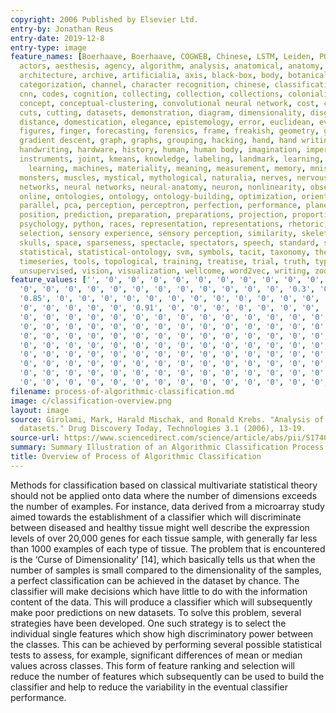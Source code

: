 ```yaml
---
copyright: 2006 Published by Elsevier Ltd.
entry-by: Jonathan Reus
entry-date: 2019-12-8
entry-type: image
feature_names: [Boerhaave, Boerhaave, COGWEB, Chinese, LSTM, Leiden, PGM, RNN, Ruysch,
  actors, aesthesis, agency, algorithm, analysis, anatomical, anatomy, androgynous,
  architecture, archive, artificialia, axis, black-box, body, botanical, brain, categories,
  categorization, channel, character recognition, chinese, classification, clustering,
  cnn, codes, cognition, collecting, collection, collections, colonialism, commodification,
  concept, conceptual-clustering, convolutional neural network, cost, counting, cut,
  cuts, cutting, datasets, demonstration, diagram, dimensionality, disgust, dissection,
  distance, domestication, elegance, epistemology, error, euclidean, evaluation, eye,
  figures, finger, forecasting, forensics, frame, freakish, geometry, gesture, gestures,
  gradient descent, graph, graphs, grouping, hacking, hand, hand writing, hands, hands-on,
  handwriting, hardware, history, human, human body, imagination, imperfect, inscription,
  instruments, joint, kmeans, knowledge, labeling, landmark, learning, location, machine
    learning, machines, materiality, meaning, measurement, memory, mnist, model, models,
  monsters, muscles, mystical, mythological, naturalia, nerves, nervous system, network,
  networks, neural networks, neural-anatomy, neuron, nonlinearity, observation, offline,
  online, ontologies, ontology, ontology-building, optimization, orientation, orthogonality,
  parallel, pca, perception, perceptron, perfection, performance, planes, poetic,
  position, prediction, preparation, preparations, projection, proportion, proportions,
  psychology, python, races, representation, representations, rhetoric, rnn, segments,
  selection, sensory experience, sensory perception, similarity, skeleton, skin, skull,
  skulls, space, sparseness, spectacle, spectators, speech, standard, statistic-ontology,
  statistical, statistical-ontology, svm, symbols, tacit, taxonomy, theatre, time-series,
  timeseries, tools, topological, training, treatise, trial, truth, type, typography,
  unsupervised, vision, visualization, wellcome, word2vec, writing, zodiac, '']
feature_values: ['', '0', '0', '0', '0', '0', '0', '0', '0', '0', '0', '0', '0', '0',
  '0', '0', '0', '0', '0', '0', '0', '0', '0', '0', '0', '0', '0.3', '0', '0', '0',
  '0.85', '0', '0', '0', '0', '0', '0', '0', '0', '0', '0', '0', '0', '0', '0', '0',
  '0', '0', '0', '0', '0', '0.91', '0', '0', '0', '0', '0', '0', '0', '0', '0', '0',
  '0', '0', '0', '0', '0', '0', '0', '0', '0', '0', '0', '0', '0', '0', '0', '0',
  '0', '0', '0', '0', '0', '0', '0', '0', '0', '0', '0', '0', '0', '0', '0', '0',
  '0', '0', '0', '0', '0', '0', '0', '0', '0', '0', '0', '0', '0', '0', '0', '0',
  '0', '0', '0', '0', '0', '0', '0', '0', '0', '0', '0', '0', '0', '0', '0', '0',
  '0', '0', '0', '0', '0', '0', '0', '0', '0', '0', '0', '0', '0', '0', '0', '0',
  '0', '0', '0', '0', '0', '0', '0', '0', '0', '0', '0', '0', '0', '0', '0', '0',
  '0', '0', '0', '0', '0', '0', '0', '0', '0', '0', '0', '0', '0', '0', '0', '0',
  '0', '0', '0', '0', '0', '0', '0', '0', '0', '0', '0', '0', '0', '0', '0', '']
filename: process-of-algorithmic-classification.md
image: c/classification-overview.png
layout: image
source: Girolami, Mark, Harald Mischak, and Ronald Krebs. "Analysis of complex, multidimensional
  datasets." Drug Discovery Today, Technologies 3.1 (2006), 13-19.
source-url: https://www.sciencedirect.com/science/article/abs/pii/S1740674906000102?via%3Dihub
summary: Summary Illustration of an Algorithmic Classification Process
title: Overview of Process of Algorithmic Classification
---
```


Methods for classification based on classical multivariate
statistical theory should not be applied onto data where the
number of dimensions exceeds the number of examples.
For instance, data derived from a microarray study aimed towards
the establishment of a classifier which will discriminate
between diseased and healthy tissue might well describe
the expression levels of over 20,000 genes for each tissue
sample, with generally far less than 1000 examples of each
type of tissue. The problem that is encountered is the ‘Curse
of Dimensionality’ [14], which basically tells us that when the
number of samples is small compared to the dimensionality
of the samples, a perfect classification can be achieved in the
dataset by chance. The classifier will make decisions which
have little to do with the information content of the data.
This will produce a classifier which will subsequently make
poor predictions on new datasets. To solve this problem,
several strategies have been developed.
One such strategy is to select the individual single features
which show high discriminatory power between the classes.
This can be achieved by performing several possible statistical
tests to assess, for example, significant differences of
mean or median values across classes. This form of feature
ranking and selection will reduce the number of features
which subsequently can be used to build the classifier
and help to reduce the variability in the eventual classifier
performance.